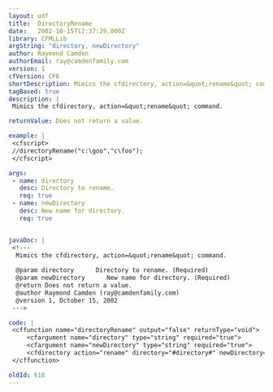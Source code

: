 ```yaml
---
layout: udf
title:  DirectoryRename
date:   2002-10-15T12:37:29.000Z
library: CFMLLib
argString: "directory, newDirectory"
author: Raymond Camden
authorEmail: ray@camdenfamily.com
version: 1
cfVersion: CF6
shortDescription: Mimics the cfdirectory, action=&quot;rename&quot; command.
tagBased: true
description: |
 Mimics the cfdirectory, action=&quot;rename&quot; command.

returnValue: Does not return a value.

example: |
 <cfscript>
 //directoryRename("c:\goo","c\foo");
 </cfscript>

args:
 - name: directory
   desc: Directory to rename.
   req: true
 - name: newDirectory
   desc: New name for directory.
   req: true


javaDoc: |
 <!---
  Mimics the cfdirectory, action=&quot;rename&quot; command.
  
  @param directory      Directory to rename. (Required)
  @param newDirectory      New name for directory. (Required)
  @return Does not return a value. 
  @author Raymond Camden (ray@camdenfamily.com) 
  @version 1, October 15, 2002 
 --->

code: |
 <cffunction name="directoryRename" output="false" returnType="void">
     <cfargument name="directory" type="string" required="true">
     <cfargument name="newDirectory" type="string" required="true">
     <cfdirectory action="rename" directory="#directory#" newDirectory="#newDirectory#">
 </cffunction>

oldId: 618
---
```


